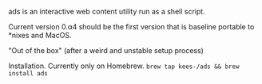 ads is an interactive web content utility run as a shell script.

Current version 0.α4 should be the first version that is baseline portable to *nixes and MacOS.

"Out of the box" (after a weird and unstable setup process)

Installation. Currently only on Homebrew. `brew tap kees-/ads && brew install ads`